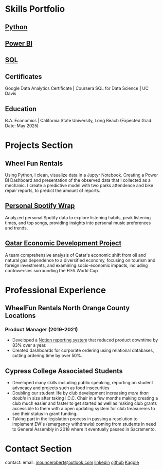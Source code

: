 # Skills Portfolio
## [Python](https://github.com/robertmounce/Python_Portfolio)

## [Power BI](https://github.com/robertmounce/PowerBI) 

## [SQL](https://github.com/robertmounce/SQL_Portfolio)

## Certificates
Google Data Analytics Certificate | Coursera
SQL for Data Science | UC Davis

## Education
B.A. Economics | California State University, Long Beach (Expected Grad. Date: May 2025)

# Projects Section 
## Wheel Fun Rentals 
Using Python, I clean, visualize data in a Juptyr Notebook. Creating a Power BI Dashboard and presentation of the observed data that I collected as a mechanic. I create a predictive model with two parks attendence and bike repair reports, to predict the amount of reports. 

## [Personal Spotify Wrap](https://www.kaggle.com/code/robertmounce/my-own-spotify-wrap)
Analyzed personal Spotify data to explore listening habits, peak listening times, and top songs, providing insights into personal music preferences and trends.

## [Qatar Economic Development Project](https://www.kaggle.com/code/robertmounce/qatar-economics)
A team comprehensive analysis of Qatar's economic shift from oil and natural gas dependence to a diversified economy, focusing on tourism and foreign investments, and examining socio-economic impacts, including controversies surrounding the FIFA World Cup

# Professional Experience 
## WheelFun Rentals North Orange County Locations
### Product Manager (2019-2021)
- Developed a [Notion reporting system](https://www.notion.so/robertmounce/Wheel-fun-Rentals-d07ed66777df445ca0c0b588d4f7cdb2) that reduced product downtime by 83% over a year.
- Created dashboards for corporate ordering using relational databases, cutting ordering time by over 50%.

## Cypress College Associated Students 
- Developed many skills including public speaking, reporting on student advocacy and projects such as food insecurities
- Doubling our student life by club development increasing *more than double* in size after taking I.C.C. Chair in a few months making creating a club much easier and faster to get started as well as making club grants accessible to them with a open updating system for club treasureres to see their status in grant funding.
- Taking part in the legislation process in passing a resolution to implement EW's (emergency withdrawls) coming from students in need to General Assembly in 2018 where it eventually passed in Sacramento.

# Contact Section
contact:
  email: mouncerobert@outlook.com
  [linkedin](https://www.linkedin.com/in/mouncerobert/)
  [github](https://github.com/robertmounce)
  [Kaggle](https://www.kaggle.com/robertmounce)
